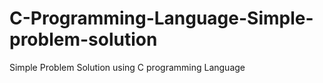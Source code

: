 # C-Programming-Language-Simple-problem-solution
Simple Problem Solution using C programming Language
